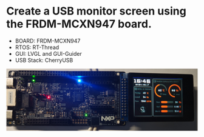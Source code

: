 # Create a USB monitor screen using the FRDM-MCXN947 board.

- BOARD: FRDM-MCXN947
- RTOS: RT-Thread
- GUI: LVGL and GUI-Guider
- USB Stack: CherryUSB

![](figures/monitor.png)

